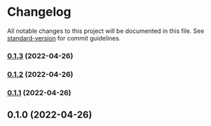 # Changelog

All notable changes to this project will be documented in this file. See [standard-version](https://github.com/conventional-changelog/standard-version) for commit guidelines.

### [0.1.3](https://github.com/mrmilu/front_web_mrmilu/compare/v0.1.2...v0.1.3) (2022-04-26)

### [0.1.2](https://github.com/mrmilu/front_web_mrmilu/compare/v0.1.1...v0.1.2) (2022-04-26)

### [0.1.1](https://github.com/mrmilu/front_web_mrmilu/compare/v0.1.0...v0.1.1) (2022-04-26)

## 0.1.0 (2022-04-26)
